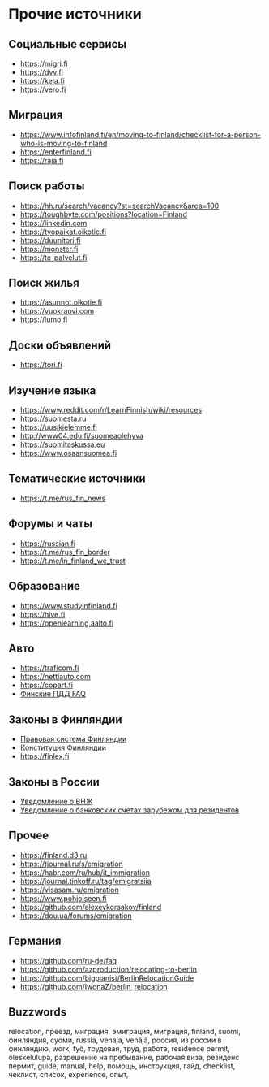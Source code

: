 # Прочие источники

## Социальные сервисы

- https://migri.fi
- https://dvv.fi
- https://kela.fi
- https://vero.fi

## Миграция

- https://www.infofinland.fi/en/moving-to-finland/checklist-for-a-person-who-is-moving-to-finland
- https://enterfinland.fi
- https://raja.fi

## Поиск работы

- https://hh.ru/search/vacancy?st=searchVacancy&area=100
- https://toughbyte.com/positions?location=Finland
- https://linkedin.com
- https://tyopaikat.oikotie.fi
- https://duunitori.fi
- https://monster.fi
- https://te-palvelut.fi

## Поиск жилья

- https://asunnot.oikotie.fi
- https://vuokraovi.com
- https://lumo.fi

## Доски объявлений

- https://tori.fi

## Изучение языка

- https://www.reddit.com/r/LearnFinnish/wiki/resources
- https://suomesta.ru
- https://uusikielemme.fi
- http://www04.edu.fi/suomeaolehyva
- https://suomitaskussa.eu
- https://www.osaansuomea.fi

## Тематические источники

- https://t.me/rus_fin_news

## Форумы и чаты

- https://russian.fi
- https://t.me/rus_fin_border
- https://t.me/in_finland_we_trust

## Образование

- https://www.studyinfinland.fi
- https://hive.fi
- https://openlearning.aalto.fi

## Авто

- https://traficom.fi
- https://nettiauto.com
- https://copart.fi
- [Финские ПДД FAQ](https://finland.d3.ru/finskie-pdd-bolshoi-faq-1678069)

## Законы в Финляндии

- [Правовая система Финляндии](https://www.suomesta.ru/2020/11/12/orlov-v-g-pravovaya-sistema-finlyandii-2020-statya)
- [Конституция Финляндии](https://web.archive.org/web/20200312003848/http://www.finlex.fi/fi/laki/kaannokset/1999/ru19990731.pdf)
- https://finlex.fi

## Законы в России

- [Уведомление о ВНЖ](https://journal.tinkoff.ru/ask/uvedomlenie-o-vnzh)
- [Уведомление о банковских счетах зарубежом для резидентов](https://journal.tinkoff.ru/news/rasskazhite-fns-o-schete)

## Прочее

- https://finland.d3.ru
- https://tjournal.ru/s/emigration
- https://habr.com/ru/hub/it_immigration
- https://journal.tinkoff.ru/tag/emigratsiia
- https://visasam.ru/emigration
- https://www.pohjoiseen.fi
- https://github.com/alexeykorsakov/finland
- https://dou.ua/forums/emigration

## Германия

- https://github.com/ru-de/faq
- https://github.com/azproduction/relocating-to-berlin
- https://github.com/bigpianist/BerlinRelocationGuide
- https://github.com/IwonaZ/berlin_relocation

## Buzzwords
relocation, преезд, миграция, эмиграция, миграция,
finland, suomi, финляндия, суоми,
russia, venaja, venäjä, россия, из россии в финляндию,
work, työ, трудовая, труд, работа,
residence permit, oleskelulupa, разрешение на пребывание, рабочая виза, резиденс пермит,
guide, manual, help, помощь, инструкция, гайд,
checklist, чеклист, список,
experience, опыт,

